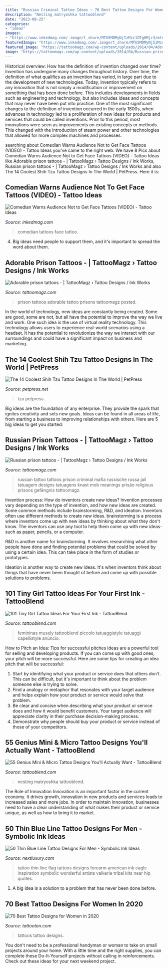 ```yaml
---
title: "Russian Criminal Tattoo Ideas ~ 70 Best Tattoo Designs For Women In 2020"
description: "Nesting matryoshka tattooblend"
date: "2023-08-25"
categories:
- "ideas"
images:
- "https://www.inkedmag.com/.image/t_share/MTU5MDMyNjIzMzc1OTg0Mjc3/mtdew-feat.jpg"
featuredImage: "https://www.inkedmag.com/.image/t_share/MTU5MDMyNjIzMzc1OTg0Mjc3/mtdew-feat.jpg"
featured_image: "https://tattoomagz.com/wp-content/uploads/2014/04/Adorable-prison-tattoos.jpg"
image: "https://tattoomagz.com/wp-content/uploads/2014/04/Russian-prison-tattoos.jpg"
---
```



Historical overview: How has the definition of invention changed over time?
Invention has undergone many changes throughout history. Over time, the definition of what qualifies as an invention has varied, in large part due to the development of new technologies. Today, invention typically refers to any innovation that is not simply a modification or improvement on something that has been done before. This includes developments in fields such as engineering and technology, but also includes ideas and concepts that may never have been put into practice.
One of the most significant changes to the definition of invention occurred in the early 1800s, when advances in technology led to a proliferation of new ideas for products and services that could be called inventions. Prior to this period, most innovations were seen as improvements on existing concepts or methods. This changed with the introduction of steam power and other technologies that allowed for more complex machines and processes.

	

		
searching about Comedian Warns Audience Not to Get Face Tattoos (VIDEO) - Tattoo Ideas you've came to the right web. We have 8 Pics about Comedian Warns Audience Not to Get Face Tattoos (VIDEO) - Tattoo Ideas like Adorable prison tattoos - | TattooMagz › Tattoo Designs / Ink Works, Russian prison tattoos - | TattooMagz › Tattoo Designs / Ink Works and also The 14 Coolest Shih Tzu Tattoo Designs In The World | PetPress. Here it is:
		
    
## Comedian Warns Audience Not To Get Face Tattoos (VIDEO) - Tattoo Ideas

<img loading=lazy src="https://www.inkedmag.com/.image/t_share/MTU5MDMyNjIzMzc1OTg0Mjc3/mtdew-feat.jpg" onerror="this.onerror=null;this.src='https://tse1.mm.bing.net/th?id=OIP.a4xHpWwChBH4LVvlv8YeKwHaF7&amp;pid=15.1';" alt="Comedian Warns Audience Not to Get Face Tattoos (VIDEO) - Tattoo Ideas">

_Source: inkedmag.com_

>comedian tattoos face tattoo. 

	

4. Big ideas need people to support them, and it's important to spread the word about them.

    
## Adorable Prison Tattoos - | TattooMagz › Tattoo Designs / Ink Works

<img loading=lazy src="https://tattoomagz.com/wp-content/uploads/2014/04/Adorable-prison-tattoos.jpg" onerror="this.onerror=null;this.src='https://tse1.mm.bing.net/th?id=OIP.VmXIjv4VVRFR96nFVQI-kQHaKz&amp;pid=15.1';" alt="Adorable prison tattoos - | TattooMagz › Tattoo Designs / Ink Works">

_Source: tattoomagz.com_

>prison tattoos adorable tattoo prisons tattoomagz posted. 

	

In the world of technology, new ideas are constantly being created. Some are good, some are not, but all have the potential to improve the way we live and work. One such idea is the use of virtual reality technology. This technology allows users to experience real-world scenarios using a headset. It has the potential to revolutionize the way we interact with our surroundings and could have a significant impact on business and marketing.

    
## The 14 Coolest Shih Tzu Tattoo Designs In The World | PetPress

<img loading=lazy src="https://petpress.net/wp-content/uploads/2019/11/shihtzu2-1.jpg" onerror="this.onerror=null;this.src='https://tse1.mm.bing.net/th?id=OIP.Q3h6RnJi1AQjsDIOiYUJqQAAAA&amp;pid=15.1';" alt="The 14 Coolest Shih Tzu Tattoo Designs In The World | PetPress">

_Source: petpress.net_

>tzu petpress. 

	

Big ideas are the foundation of any enterprise. They provide the spark that ignites creativity and sets new goals. Ideas can be found in all areas of life, from starting a business to improving relationships with others. Here are 5 big ideas to get you started:

    
## Russian Prison Tattoos - | TattooMagz › Tattoo Designs / Ink Works

<img loading=lazy src="https://tattoomagz.com/wp-content/uploads/2014/04/Russian-prison-tattoos.jpg" onerror="this.onerror=null;this.src='https://tse2.mm.bing.net/th?id=OIP.X5wHyoClXw0rpphMXvdEwAAAAA&amp;pid=15.1';" alt="Russian prison tattoos - | TattooMagz › Tattoo Designs / Ink Works">

_Source: tattoomagz.com_

>russian tattoo tattoos prison criminal mafia russische russa jail tatuagem designs tatuagens knast mob meanings prisão religious prisons gefängnis tattoomagz. 

	

Invention process: How do inventors create new ideas?
Invention processes vary depending on the type of invention, and how new ideas are created. Some common methods include brainstorming, R&D, and ideation. Inventors often use different methods to create new ideas.
 brainstorming is a process where inventors come up with new ideas by thinking about what they don't know. The inventors can use any tool to help them come up with new ideas- such as paper, pencils, or a computer.

R&D is another name for brainstorming. It involves researching what other people have done and finding potential problems that could be solved by using a certain idea. This can take place in the form of studies or prototypes.

Ideation is another way to create new ideas. It's when inventors think about things that have never been thought of before and come up with possible solutions to problems.

    
## 101 Tiny Girl Tattoo Ideas For Your First Ink - TattooBlend

<img loading=lazy src="https://tattooblend.com/wp-content/uploads/2016/06/Tiny-girl-tattoo-design-11.jpg" onerror="this.onerror=null;this.src='https://tse4.mm.bing.net/th?id=OIP.sUHTYBx6n1-deeWQQ5roCgHaGq&amp;pid=15.1';" alt="101 Tiny Girl Tattoo Ideas For Your First Ink - TattooBlend">

_Source: tattooblend.com_

>femininas musely tattooblend piccolo tatuaggistyle tatuaggi capellistyle anúncio. 

	

How to Pitch an Idea: Tips for successful pitches
Ideas are a powerful tool for selling and developing products. If you can come up with good ones, your pitch will be more successful. Here are some tips for creating an idea pitch that will be successful:
1. Start by identifying what your product or service does that others don't. This can be difficult, but it's important to think about the problem someone else is trying to solve.
2. Find a analogy or metaphor that resonates with your target audience and helps explain how your product or service would solve that problem.
3. Be clear and concise when describing what your product or service does and how it would benefit customers. Your target audience will appreciate clarity in their purchase decision-making process.
4. Demonstrate why people should buy your product or service instead of those of your competitors.

    
## 55 Genius Mini &amp; Micro Tattoo Designs You&#039;ll Actually Want - TattooBlend

<img loading=lazy src="https://tattooblend.com/wp-content/uploads/2017/06/11-2.jpg" onerror="this.onerror=null;this.src='https://tse2.mm.bing.net/th?id=OIP.x0jixYgFkhDihGt8Bk5pjgHaHW&amp;pid=15.1';" alt="55 Genius Mini &amp; Micro Tattoo Designs You&#039;ll Actually Want - TattooBlend">

_Source: tattooblend.com_

>nesting matryoshka tattooblend. 

	

The Role of Innovation
Innovation is an important factor in the current economy. It drives growth, innovation in new products and services leads to increased sales and more jobs. In order to maintain innovation, businesses need to have a clear understanding of what makes their product or service unique, as well as how to bring it to market.

    
## 50 Thin Blue Line Tattoo Designs For Men - Symbolic Ink Ideas

<img loading=lazy src="http://nextluxury.com/wp-content/uploads/outer-forearm-flag-with-thin-blue-line-male-tattoo-design-inspiration.jpg" onerror="this.onerror=null;this.src='https://tse1.mm.bing.net/th?id=OIP.Rdu5QnjjEi5G8v_5wP6wYAAAAA&amp;pid=15.1';" alt="50 Thin Blue Line Tattoo Designs For Men - Symbolic Ink Ideas">

_Source: nextluxury.com_

>tattoo thin line flag tattoos designs forearm american ink eagle inspiration symbolic wonderful artists valkerie tribal kits near hip quotes. 

	

1. A big idea is a solution to a problem that has never been done before.

    
## 70 Best Tattoo Designs For Women In 2020

<img loading=lazy src="https://tattooton.com/wp-content/uploads/2017/01/Women-tattoos-65.jpg" onerror="this.onerror=null;this.src='https://tse2.mm.bing.net/th?id=OIP.2Z7ZGjk2FF0Bx17fheYrwQHaJ4&amp;pid=15.1';" alt="70 Best Tattoo Designs for Women in 2020">

_Source: tattooton.com_

>tattoos tattoo designs. 

	

You don't need to be a professional handyman or woman to take on small projects around your home. With a little time and the right supplies, you can complete these Do-It-Yourself projects without calling in reinforcements. Check out these ideas for your next weekend project.

